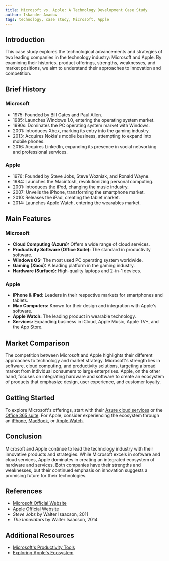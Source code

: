 ```yaml
---
title: Microsoft vs. Apple: A Technology Development Case Study
author: Iskander Amadov
tags: technology, case study, Microsoft, Apple
---
```


## Introduction

This case study explores the technological advancements and strategies of two leading companies in the technology industry: Microsoft and Apple. By examining their histories, product offerings, strengths, weaknesses, and market positions, we aim to understand their approaches to innovation and competition.

## Brief History

### Microsoft

- 1975: Founded by Bill Gates and Paul Allen.
- 1985: Launches Windows 1.0, entering the operating system market.
- 1990s: Dominates the PC operating system market with Windows.
- 2001: Introduces Xbox, marking its entry into the gaming industry.
- 2013: Acquires Nokia's mobile business, attempting to expand into mobile phones.
- 2016: Acquires LinkedIn, expanding its presence in social networking and professional services.

### Apple

- 1976: Founded by Steve Jobs, Steve Wozniak, and Ronald Wayne.
- 1984: Launches the Macintosh, revolutionizing personal computing.
- 2001: Introduces the iPod, changing the music industry.
- 2007: Unveils the iPhone, transforming the smartphone market.
- 2010: Releases the iPad, creating the tablet market.
- 2014: Launches Apple Watch, entering the wearables market.

## Main Features

### Microsoft

- **Cloud Computing (Azure):** Offers a wide range of cloud services.
- **Productivity Software (Office Suite):** The standard in productivity software.
- **Windows OS:** The most used PC operating system worldwide.
- **Gaming (Xbox):** A leading platform in the gaming industry.
- **Hardware (Surface):** High-quality laptops and 2-in-1 devices.

### Apple

- **iPhone & iPad:** Leaders in their respective markets for smartphones and tablets.
- **Mac Computers:** Known for their design and integration with Apple's software.
- **Apple Watch:** The leading product in wearable technology.
- **Services:** Expanding business in iCloud, Apple Music, Apple TV+, and the App Store.

## Market Comparison

The competition between Microsoft and Apple highlights their different approaches to technology and market strategy. Microsoft's strength lies in software, cloud computing, and productivity solutions, targeting a broad market from individual consumers to large enterprises. Apple, on the other hand, focuses on integrating hardware and software to create an ecosystem of products that emphasize design, user experience, and customer loyalty.

## Getting Started

To explore Microsoft's offerings, start with their [Azure cloud services](https://azure.microsoft.com) or the [Office 365 suite](https://office.com). For Apple, consider experiencing the ecosystem through an [iPhone](https://www.apple.com/iphone/), [MacBook](https://www.apple.com/macbook/), or [Apple Watch](https://www.apple.com/watch/).

## Conclusion

Microsoft and Apple continue to lead the technology industry with their innovative products and strategies. While Microsoft excels in software and cloud services, Apple dominates in creating an integrated ecosystem of hardware and services. Both companies have their strengths and weaknesses, but their continued emphasis on innovation suggests a promising future for their technologies.

## References

- [Microsoft Official Website](https://microsoft.com)
- [Apple Official Website](https://apple.com)
- _Steve Jobs_ by Walter Isaacson, 2011
- _The Innovators_ by Walter Isaacson, 2014

## Additional Resources

- [Microsoft's Productivity Tools](https://office.com)
- [Exploring Apple's Ecosystem](https://www.apple.com)
